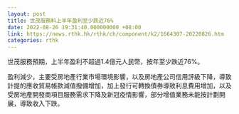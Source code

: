 ```yaml
---
layout: post
title: 世茂服務料上半年盈利至少跌近76%
date: 2022-08-26 19:31:40.000000000 +08:00
link: https://news.rthk.hk/rthk/ch/component/k2/1664307-20220826.htm
categories: rthk
---
```


世茂服務預期，上半年盈利不超過1.4億元人民幣，按年至少跌近76%。

盈利減少，主要受房地產行業市場環境影響，以及房地產公司信用評級下降，導致計提的應收貿易帳款減值撥備增加，加上發行可轉換債券導致利息費用增加，以及受房地產開發商項目服務需求下降及新冠疫情影響，部分增值業務未能按計劃開展，導致收入下跌。
